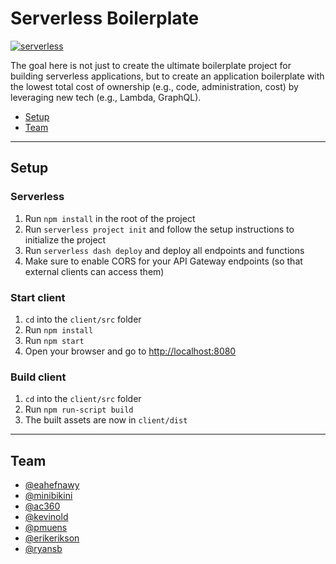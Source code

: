 # Serverless Boilerplate
[![serverless](http://public.serverless.com/badges/v3.svg)](http://www.serverless.com)

The goal here is not just to create the ultimate boilerplate project for building serverless applications, but to create an application boilerplate with the lowest total cost of ownership (e.g., code, administration, cost) by leveraging new tech (e.g., Lambda, GraphQL).

- [Setup](#setup)
- [Team](#team)

---

## Setup

### Serverless
1. Run `npm install` in the root of the project
2. Run `serverless project init` and follow the setup instructions to initialize the project
3. Run `serverless dash deploy` and deploy all endpoints and functions
4. Make sure to enable CORS for your API Gateway endpoints (so that external clients can access them)

### Start client
1. `cd` into the `client/src` folder
2. Run `npm install`
3. Run `npm start`
4. Open your browser and go to [http://localhost:8080](http://localhost:8080)

### Build client
1. `cd` into the `client/src` folder
2. Run `npm run-script build`
3. The built assets are now in `client/dist`

---

## Team
* [@eahefnawy](https://github.com/eahefnawy)
* [@minibikini](https://github.com/minibikini)
* [@ac360](https://github.com/ac360)
* [@kevinold](https://github.com/kevinold)
* [@pmuens](https://github.com/pmuens)
* [@erikerikson](https://github.com/erikerikson)
* [@ryansb](https://github.com/ryansb)
